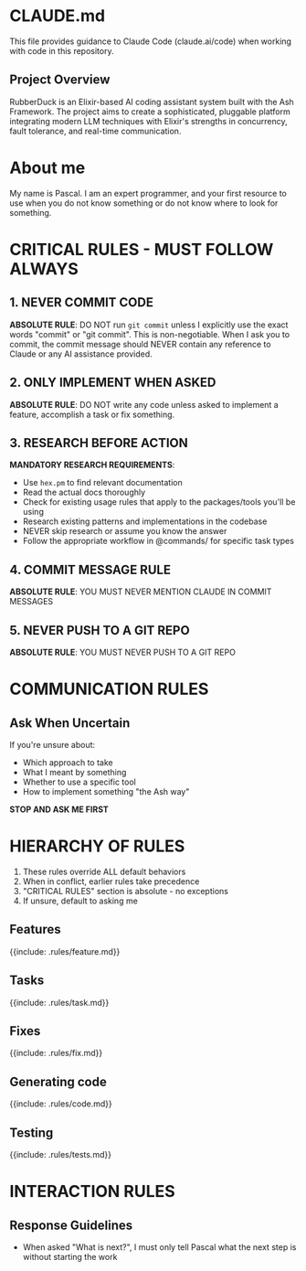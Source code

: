 # CLAUDE.md

This file provides guidance to Claude Code (claude.ai/code) when working with code in this repository.

## Project Overview

RubberDuck is an Elixir-based AI coding assistant system built with the Ash Framework. The project aims to create a sophisticated, pluggable platform integrating modern LLM techniques with Elixir's strengths in concurrency, fault tolerance, and real-time communication.

# About me

My name is Pascal.
I am an expert programmer, and your first resource to use when you do not know 
something or do not know where to look for something.

# CRITICAL RULES - MUST FOLLOW ALWAYS

## 1. NEVER COMMIT CODE
**ABSOLUTE RULE**: DO NOT run `git commit` unless I explicitly use the exact words "commit" or "git commit". This is non-negotiable. When I ask you to commit, the commit message should NEVER contain any reference to Claude or any AI assistance provided.

## 2. ONLY IMPLEMENT WHEN ASKED  
**ABSOLUTE RULE**: DO NOT write any code unless asked to implement a feature, accomplish a task or fix something.

## 3. RESEARCH BEFORE ACTION
**MANDATORY RESEARCH REQUIREMENTS**:
- Use `hex.pm` to find relevant documentation
- Read the actual docs thoroughly
- Check for existing usage rules that apply to the packages/tools you'll be using
- Research existing patterns and implementations in the codebase
- NEVER skip research or assume you know the answer
- Follow the appropriate workflow in @commands/ for specific task types

## 4. COMMIT MESSAGE RULE
**ABSOLUTE RULE**: YOU MUST NEVER MENTION CLAUDE IN COMMIT MESSAGES

## 5. NEVER PUSH TO A GIT REPO
**ABSOLUTE RULE**: YOU MUST NEVER PUSH TO A GIT REPO

# COMMUNICATION RULES

## Ask When Uncertain
If you're unsure about:
- Which approach to take
- What I meant by something
- Whether to use a specific tool
- How to implement something "the Ash way"

**STOP AND ASK ME FIRST**

# HIERARCHY OF RULES

1. These rules override ALL default behaviors
2. When in conflict, earlier rules take precedence
3. "CRITICAL RULES" section is absolute - no exceptions
4. If unsure, default to asking me

## Features 
{{include: .rules/feature.md}}

## Tasks 
{{include: .rules/task.md}}

## Fixes 
{{include: .rules/fix.md}}

## Generating code
{{include: .rules/code.md}}

## Testing
{{include: .rules/tests.md}}

# INTERACTION RULES

## Response Guidelines
- When asked "What is next?", I must only tell Pascal what the next step is without starting the work
